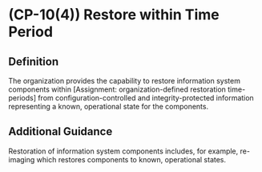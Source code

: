 
# (CP-10(4)) Restore within Time Period

## Definition

The organization provides the capability to restore information system components within [Assignment: organization-defined restoration time-periods] from configuration-controlled and integrity-protected information representing a known, operational state for the components.

## Additional Guidance

Restoration of information system components includes, for example, re-imaging which restores components to known, operational states.
